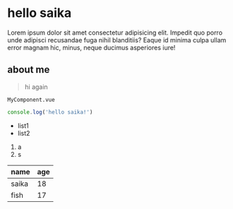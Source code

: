 # hello saika

Lorem ipsum dolor sit amet consectetur adipisicing elit. Impedit quo porro unde adipisci recusandae fuga nihil blanditiis? Eaque id minima culpa ullam error magnam hic, minus, neque ducimus asperiores iure!

## about me

> hi again

`MyComponent.vue`

```js
console.log('hello saika!')
```

- list1
- list2

1. a
2. s

| name  | age |
| ----- | --- |
| saika | 18  |
| fish  | 17  |
